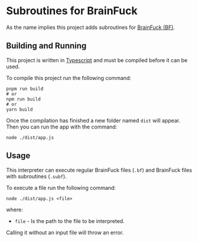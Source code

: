 # Subroutines for BrainFuck

As the name implies this project adds subroutines for [BrainFuck (BF)](https://esolangs.org/wiki/Brainfuck).

## Building and Running

This project is written in [Typescript](https://www.typescriptlang.org/) and must be compiled before it can be used.

To compile this project run the following command:

```shell
pnpm run build
# or
npm run build
# or
yarn build
```

Once the compilation has finished a new folder named `dist` will appear. Then you can run the app with the command:

```shell
node ./dist/app.js
```

## Usage

This interpreter can execute regular BrainFuck files (`.bf`) and BrainFuck files with subroutines (`.subf`).

To execute a file run the following command:

```shell
node ./dist/app.js <file>
```

where:

- `file` - Is the path to the file to be interpreted.

Calling it without an input file will throw an error.
